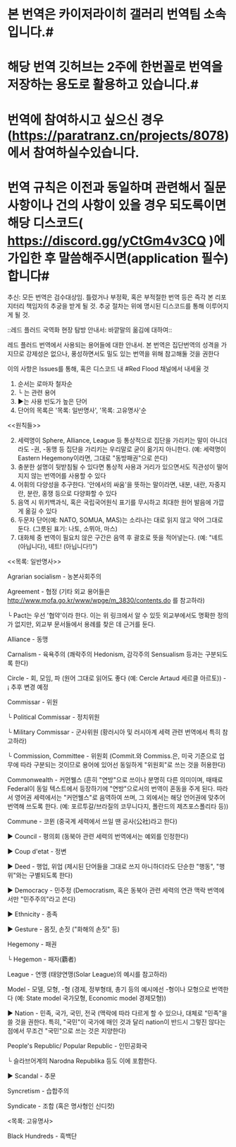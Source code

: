 # 본 번역은 카이저라이히 갤러리 번역팀 소속입니다.#
# 해당 번역 깃허브는 2주에 한번꼴로 번역을 저장하는 용도로 활용하고 있습니다.#
# 번역에 참여하시고 싶으신 경우 (https://paratranz.cn/projects/8078) 에서 참여하실수있습니다. # 
# 번역 규칙은 이전과 동일하며 관련해서 질문 사항이나 건의 사항이 있을 경우 되도록이면 해당 디스코드( https://discord.gg/yCtGm4v3CQ )에 가입한 후 말씀해주시면(application 필수) 합니다#


추신: 모든 번역은 검수대상임. 틀렸거나 부정확, 혹은 부적절한 번역 등은 즉각 본 리포지터리 책임자의 추궁을 받게 될 것. 추궁 절차는 위에 명시된 디스코드를 통해 이루어지게 될 것.


::레드 플러드 국역화 현장 탐방 안내서: 바깥말의 옮김에 대하여::

레드 플러드 번역에서 사용되는 용어들에 대한 안내서. 본 번역은 집단번역의 성격을 가지므로 강제성은 없으나, 풍성하면서도 밀도 있는 번역을 위해 참고해둘 것을 권한다


이의 사항은 Issues를 통해, 혹은 디스코드 내 #Red Flood 채널에서 내세울 것


1. 순서는 로마자 철자순
1. └ 는 관련 용어
1. ▶는 사용 빈도가 높은 단어
1. 단어의 목록은 '목록: 일반명사', '목록: 고유명사'순



<<원칙들>>



2. 세력명이 Sphere, Alliance, League 등 통상적으로 집단을 가리키는 말이 아니더라도 -권, -동맹 등 집단을 가리키는 우리말로 굳이 옮기지 아니한다. (예: 세력명이 Eastern Hegemony이라면, 그대로 "동방패권"으로 쓴다)
2. 충분한 설명이 뒷받침될 수 있다면 통상적 사용과 거리가 있으면서도 직관성이 떨어지지 않는 번역어를 사용할 수 있다
2. 어휘의 다양성을 추구한다. '안에서의 싸움'을 뜻하는 말이라면, 내분, 내란, 자중지란, 분란, 홍쟁 등으로 다양화할 수 있다
2. 음역 시 위키백과식, 혹은 국립국어원식 표기를 무시하고 최대한 원어 발음에 가깝게 옮길 수 있다
2. 두문자 단어(예: NATO, SOMUA, MAS)는 소리나는 대로 읽지 않고 약어 그대로 둔다. (그릇된 표기: 나토, 소뮈아, 마스)
2. 대화체 중 번역이 필요치 않은 구간은 음역 후 괄호로 뜻을 적어넣는다. (예: "녜트 (아닙니다), 녜트! (아닙니다!)")



<<목록: 일반명사>>

Agrarian socialism - 농본사회주의

Agreement - 협정 (기타 외교 용어들은 http://www.mofa.go.kr/www/wpge/m_3830/contents.do 를 참고하라)

└ Pact는 우선 '협약'이라 한다. 이는 위 링크에서 알 수 있듯 외교부에서도 명확한 정의가 없지만, 외교부 문서들에서 용례를 찾은 데 근거를 둔다.

Alliance - 동맹

Carnalism - 육욕주의 (쾌락주의 Hedonism, 감각주의 Sensualism 등과는 구분되도록 한다)

Circle - 회, 모임, 파 (원어 그대로 읽어도 좋다 (예: Cercle Artaud 세르클 아르토)) - ¡ 추후 변경 예정

Commissar - 위원

└ Political Commissar - 정치위원

└ Military Commissar - 군사위원 (황러시아 및 러시아계 세력 관련 번역에서 특히 참고하라)

└ Commission, Committee - 위원회 (Commit.와 Commiss.은, 미국 기준으로 업무에 따라 구분되는 것이므로 용어에 있어선 동일하게 "위원회"로 쓰는 것을 허용한다)

Commonwealth - 커먼웰스 (흔히 "연방"으로 쓰이나 분명히 다른 의미이며, 때때로 Federal이 동일 텍스트에서 등장하기에 "연방"으로서의 번역이 혼동을 주게 된다. 따라서 영어권 세력에서는 "커먼웰스"로 음역하여 쓰며, 그 외에서는 해당 언어권에 맞추어 번역해 쓰도록 한다. (예: 포르투갈/브라질의 코무니다지, 폴란드의 제츠포스폴리타 등))

Commune - 코뮌 (중국계 세력에서 쓰일 땐 공사(公社)라고 한다)

▶ Council - 평의회 (동북아 관련 세력의 번역에서는 예외를 인정한다)

▶ Coup d'etat - 정변

▶ Deed - 행업, 위업 (제시된 단어들을 그대로 쓰지 아니하더라도 단순한 "행동", "행위"와는 구별되도록 한다)

▶ Democracy - 민주정 (Democratism, 혹은 동북아 관련 세력의 연관 맥락 번역에서만 "민주주의"라고 쓴다)

▶ Ethnicity - 종족

▶ Gesture - 몸짓, 손짓 ("화해의 손짓" 등)

Hegemony - 패권

└ Hegemon - 패자(覇者)

League - 연맹 (태양연맹(Solar League)의 예시를 참고하라)

Model - 모델, 모형, -형 (경제, 정부형태, 총기 등의 예시에선 -형이나 모형으로 번역한다 (예: State model 국가모형, Economic model 경제모형))

▶ Nation - 민족, 국가, 국민, 전국 (맥락에 따라 다르게 할 수 있으나, 대체로 "민족"을 쓸 것을 권한다. 특히, "국민"이 국가에 매인 것과 달리 nation이 반드시 그렇진 않다는 점에서 무조건 "국민"으로 쓰는 것은 지양한다)

People's Republic/ Popular Republic - 인민공화국

└ 슬라브어계의 Narodna Republika 등도 이에 포함한다.

▶ Scandal - 추문

Syncretism - 습합주의

Syndicate - 조합 (혹은 명사형인 신디컷)


<목록: 고유명사>

Black Hundreds - 흑백단
